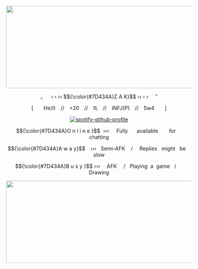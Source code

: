 
<p align="center"><img height="224" width="718" src="https://i.postimg.cc/DzXq8NDt/aaegzzrhzrh.png"/></p>
<p align="center">⌞   › › ›› $${\color{#7D434A}Z A K}$$  ‹‹ ‹ ‹  ⌝</p>

<p align="center">[  He/It // +20 // ♏︎ // INFJ(P) // 5w4  ]</p>

<p align="center">
  <a href="https://github.com/kittinan/spotify-github-profile">
    <img src="https://spotify-github-profile.kittinanx.com/api/view?uid=21sjb5sr5qmwew2d3uq4ijepa&cover_image=true&theme=novatorem&show_offline=false&background_color=121212&interchange=false&bar_color=7d434a&bar_color_cover=false" alt="spotify-github-profile">
  </a>
</p>

<p align="center">$${\color{#7D434A}O n l i n e }$$   ›››     Fully      available     for      chatting</p>

<p align="center">$${\color{#7D434A}A w a y}$$ ›››    Semi-AFK    /  Replies   might   be   slow</p>

<p align="center">$${\color{#7D434A}B u s y }$$ ›››  AFK  /   Playing  a  game   /   Drawing
  
<p align="center"><img height="224" width="718" src="https://i.postimg.cc/TPfRDLHf/ZRHZRHZRHZRH.png"/></p> 
